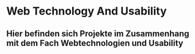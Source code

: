 # Web Technology And Usability

## Hier befinden sich Projekte im Zusammenhang mit dem Fach Webtechnologien und Usability
